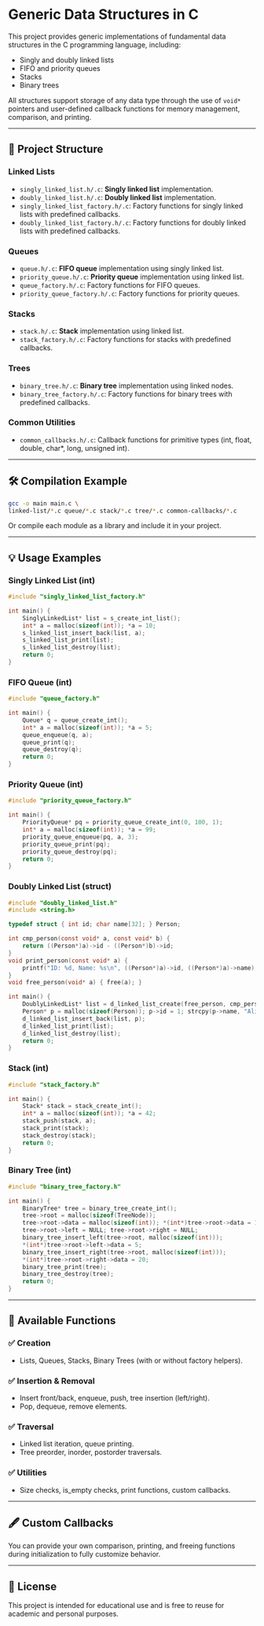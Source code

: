 # Generic Data Structures in C

This project provides generic implementations of fundamental data structures in the C programming language, including:

- Singly and doubly linked lists
- FIFO and priority queues
- Stacks
- Binary trees

All structures support storage of any data type through the use of `void*` pointers and user-defined callback functions for memory management, comparison, and printing.

---

## 📁 Project Structure

### Linked Lists

- `singly_linked_list.h/.c`: **Singly linked list** implementation.
- `doubly_linked_list.h/.c`: **Doubly linked list** implementation.
- `singly_linked_list_factory.h/.c`: Factory functions for singly linked lists with predefined callbacks.
- `doubly_linked_list_factory.h/.c`: Factory functions for doubly linked lists with predefined callbacks.

### Queues

- `queue.h/.c`: **FIFO queue** implementation using singly linked list.
- `priority_queue.h/.c`: **Priority queue** implementation using linked list.
- `queue_factory.h/.c`: Factory functions for FIFO queues.
- `priority_queue_factory.h/.c`: Factory functions for priority queues.

### Stacks

- `stack.h/.c`: **Stack** implementation using linked list.
- `stack_factory.h/.c`: Factory functions for stacks with predefined callbacks.

### Trees

- `binary_tree.h/.c`: **Binary tree** implementation using linked nodes.
- `binary_tree_factory.h/.c`: Factory functions for binary trees with predefined callbacks.

### Common Utilities

- `common_callbacks.h/.c`: Callback functions for primitive types (int, float, double, char\*, long, unsigned int).

---

## 🛠️ Compilation Example

```bash
gcc -o main main.c \
linked-list/*.c queue/*.c stack/*.c tree/*.c common-callbacks/*.c
```

Or compile each module as a library and include it in your project.

---

## 💡 Usage Examples

### Singly Linked List (int)

```c
#include "singly_linked_list_factory.h"

int main() {
    SinglyLinkedList* list = s_create_int_list();
    int* a = malloc(sizeof(int)); *a = 10;
    s_linked_list_insert_back(list, a);
    s_linked_list_print(list);
    s_linked_list_destroy(list);
    return 0;
}
```

### FIFO Queue (int)

```c
#include "queue_factory.h"

int main() {
    Queue* q = queue_create_int();
    int* a = malloc(sizeof(int)); *a = 5;
    queue_enqueue(q, a);
    queue_print(q);
    queue_destroy(q);
    return 0;
}
```

### Priority Queue (int)

```c
#include "priority_queue_factory.h"

int main() {
    PriorityQueue* pq = priority_queue_create_int(0, 100, 1);
    int* a = malloc(sizeof(int)); *a = 99;
    priority_queue_enqueue(pq, a, 3);
    priority_queue_print(pq);
    priority_queue_destroy(pq);
    return 0;
}
```

### Doubly Linked List (struct)

```c
#include "doubly_linked_list.h"
#include <string.h>

typedef struct { int id; char name[32]; } Person;

int cmp_person(const void* a, const void* b) {
    return ((Person*)a)->id - ((Person*)b)->id;
}
void print_person(const void* a) {
    printf("ID: %d, Name: %s\n", ((Person*)a)->id, ((Person*)a)->name);
}
void free_person(void* a) { free(a); }

int main() {
    DoublyLinkedList* list = d_linked_list_create(free_person, cmp_person, print_person);
    Person* p = malloc(sizeof(Person)); p->id = 1; strcpy(p->name, "Alice");
    d_linked_list_insert_back(list, p);
    d_linked_list_print(list);
    d_linked_list_destroy(list);
    return 0;
}
```

### Stack (int)

```c
#include "stack_factory.h"

int main() {
    Stack* stack = stack_create_int();
    int* a = malloc(sizeof(int)); *a = 42;
    stack_push(stack, a);
    stack_print(stack);
    stack_destroy(stack);
    return 0;
}
```

### Binary Tree (int)

```c
#include "binary_tree_factory.h"

int main() {
    BinaryTree* tree = binary_tree_create_int();
    tree->root = malloc(sizeof(TreeNode));
    tree->root->data = malloc(sizeof(int)); *(int*)tree->root->data = 10;
    tree->root->left = NULL; tree->root->right = NULL;
    binary_tree_insert_left(tree->root, malloc(sizeof(int)));
    *(int*)tree->root->left->data = 5;
    binary_tree_insert_right(tree->root, malloc(sizeof(int)));
    *(int*)tree->root->right->data = 20;
    binary_tree_print(tree);
    binary_tree_destroy(tree);
    return 0;
}
```

---

## 🔎 Available Functions

### ✅ Creation

- Lists, Queues, Stacks, Binary Trees (with or without factory helpers).

### ✅ Insertion & Removal

- Insert front/back, enqueue, push, tree insertion (left/right).
- Pop, dequeue, remove elements.

### ✅ Traversal

- Linked list iteration, queue printing.
- Tree preorder, inorder, postorder traversals.

### ✅ Utilities

- Size checks, is\_empty checks, print functions, custom callbacks.

---

## 🖋️ Custom Callbacks

You can provide your own comparison, printing, and freeing functions during initialization to fully customize behavior.

---

## 📝 License

This project is intended for educational use and is free to reuse for academic and personal purposes.
